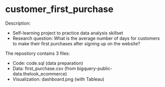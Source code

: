 # customer_first_purchase

Description:

- Self-learning project to practice data analysis skillset
- Research question: What is the average number of days for customers to make their first purchases after signing up on the website?

The repository contains 3 files:

- Code: code.sql (data preparation)
- Data: first_purchase.csv (from bigquery-public-data.thelook_ecommerce)
- Visualization: dashboard.png (with Tableau)
